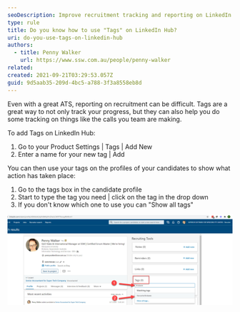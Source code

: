 ```yaml
---
seoDescription: Improve recruitment tracking and reporting on LinkedIn Hub using tags to streamline candidate progress and team activities.
type: rule
title: Do you know how to use "Tags" on LinkedIn Hub?
uri: do-you-use-tags-on-linkedin-hub
authors:
  - title: Penny Walker
    url: https://www.ssw.com.au/people/penny-walker
related:
created: 2021-09-21T03:29:53.057Z
guid: 9d5aab35-209d-4bc5-a788-3f3a8558eb8d
---
```


Even with a great ATS, reporting on recruitment can be difficult. Tags are a great way to not only track your progress, but they can also help you do some tracking on things like the calls you team are making.

<!--endintro-->

To add Tags on LinkedIn Hub:

1. Go to your Product Settings | Tags | Add New
2. Enter a name for your new tag | Add

You can then use your tags on the profiles of your candidates to show what action has taken place:

1. Go to the tags box in the candidate profile
2. Start to type the tag you need | click on the tag in the drop down
3. If you don't know which one to use you can "Show all tags"

![Figure: Tags help you track activity in the LinkedIn Hub](linkedin-tags.jpg)
